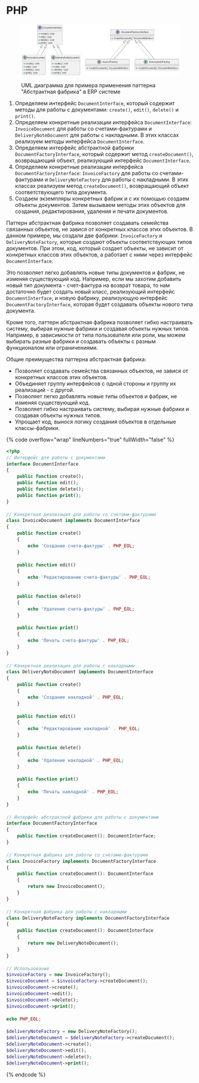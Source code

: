 # PHP

<figure><img src="../../../../../.gitbook/assets/image (2) (1) (1) (1) (1) (1) (1) (1) (1) (1) (1).png" alt=""><figcaption><p>UML диаграмма для примера применения паттерна "Абстрактная фабрика" в ERP системе</p></figcaption></figure>

1. Определяем интерфейс `DocumentInterface`, который содержит методы для работы с документами: `create()`, `edit()`, `delete()` и `print()`.
2. Определяем конкретные реализации интерфейса `DocumentInterface`: `InvoiceDocument` для работы со счетами-фактурами и `DeliveryNoteDocument` для работы с накладными. В этих классах реализуем методы интерфейса `DocumentInterface`.
3. Определяем интерфейс абстрактной фабрики `DocumentFactoryInterface`, который содержит метод `createDocument()`, возвращающий объект, реализующий интерфейс `DocumentInterface`.
4. Определяем конкретные реализации интерфейса `DocumentFactoryInterface`: `InvoiceFactory` для работы со счетами-фактурами и `DeliveryNoteFactory` для работы с накладными. В этих классах реализуем метод `createDocument()`, возвращающий объект соответствующего типа документа.
5. Создаем экземпляры конкретных фабрик и с их помощью создаем объекты документов. Затем вызываем методы этих объектов для создания, редактирования, удаления и печати документов.

Паттерн абстрактная фабрика позволяет создавать семейства связанных объектов, не завися от конкретных классов этих объектов. В данном примере, мы создали две фабрики: `InvoiceFactory` и `DeliveryNoteFactory`, которые создают объекты соответствующих типов документов. При этом, код, который создает объекты, не зависит от конкретных классов этих объектов, а работает с ними через интерфейс `DocumentInterface`.

Это позволяет легко добавлять новые типы документов и фабрик, не изменяя существующий код. Например, если мы захотим добавить новый тип документа - счет-фактура на возврат товара, то нам достаточно будет создать новый класс, реализующий интерфейс `DocumentInterface`, и новую фабрику, реализующую интерфейс `DocumentFactoryInterface`, которая будет создавать объекты нового типа документа.

Кроме того, паттерн абстрактная фабрика позволяет гибко настраивать систему, выбирая нужные фабрики и создавая объекты нужных типов. Например, в зависимости от типа пользователя или роли, мы можем выбирать разные фабрики и создавать объекты с разным функционалом или ограничениями.

Общие преимущества паттерна абстрактная фабрика:

* Позволяет создавать семейства связанных объектов, не завися от конкретных классов этих объектов.
* Объединяет группу интерфейсов с одной стороны и группу их реализаций - с другой.
* Позволяет легко добавлять новые типы объектов и фабрик, не изменяя существующий код.
* Позволяет гибко настраивать систему, выбирая нужные фабрики и создавая объекты нужных типов.
* Упрощает код, вынося логику создания объектов в отдельные классы-фабрики.

{% code overflow="wrap" lineNumbers="true" fullWidth="false" %}
```php
<?php
// Интерфейс для работы с документами
interface DocumentInterface
{
    public function create();
    public function edit();
    public function delete();
    public function print();
}

// Конкретная реализация для работы со счетами-фактурами
class InvoiceDocument implements DocumentInterface
{
    public function create()
    {
        echo 'Создание счета-фактуры' . PHP_EOL;
    }

    public function edit()
    {
        echo 'Редактирование счета-фактуры' . PHP_EOL;
    }

    public function delete()
    {
        echo 'Удаление счета-фактуры' . PHP_EOL;
    }

    public function print()
    {
        echo 'Печать счета-фактуры' . PHP_EOL;
    }
}

// Конкретная реализация для работы с накладными
class DeliveryNoteDocument implements DocumentInterface
{
    public function create()
    {
        echo 'Создание накладной' . PHP_EOL;
    }

    public function edit()
    {
        echo 'Редактирование накладной' . PHP_EOL;
    }

    public function delete()
    {
        echo 'Удаление накладной' . PHP_EOL;
    }

    public function print()
    {
        echo 'Печать накладной' . PHP_EOL;
    }
}

// Интерфейс абстрактной фабрики для работы с документами
interface DocumentFactoryInterface
{
    public function createDocument(): DocumentInterface;
}

// Конкретная фабрика для работы со счетами-фактурами
class InvoiceFactory implements DocumentFactoryInterface
{
    public function createDocument(): DocumentInterface
    {
        return new InvoiceDocument();
    }
}

// Конкретная фабрика для работы с накладными
class DeliveryNoteFactory implements DocumentFactoryInterface
{
    public function createDocument(): DocumentInterface
    {
        return new DeliveryNoteDocument();
    }
}

// Использование
$invoiceFactory = new InvoiceFactory();
$invoiceDocument = $invoiceFactory->createDocument();
$invoiceDocument->create();
$invoiceDocument->edit();
$invoiceDocument->delete();
$invoiceDocument->print();

echo PHP_EOL;

$deliveryNoteFactory = new DeliveryNoteFactory();
$deliveryNoteDocument = $deliveryNoteFactory->createDocument();
$deliveryNoteDocument->create();
$deliveryNoteDocument->edit();
$deliveryNoteDocument->delete();
$deliveryNoteDocument->print();

```
{% endcode %}
